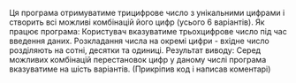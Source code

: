 Ця програма отримуватиме трицифрове число з унікальними цифрами і створить всі можливі комбінацій його цифр (усього 6 варіантів).
Як працює програма: 
Користувач вказуватиме трьохцифрове число під час введення даних. 
Розкладання числа на окремі цифри - вхідне число розділяють на сотні, десятки та одиниці. 
Результат виводу: Серед можливих комбінацій перестановок цифр у даному числі програма вказуватиме на шість варіантів.
(Прикріпив код і написав коментарі)
